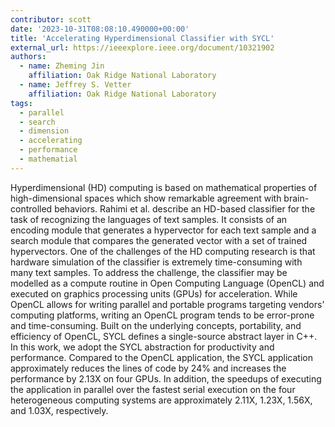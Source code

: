 ```yaml
---
contributor: scott
date: '2023-10-31T08:08:10.490000+00:00'
title: 'Accelerating Hyperdimensional Classifier with SYCL'
external_url: https://ieeexplore.ieee.org/document/10321902
authors:
  - name: Zheming Jin
    affiliation: Oak Ridge National Laboratory
  - name: Jeffrey S. Vetter
    affiliation: Oak Ridge National Laboratory
tags:
  - parallel
  - search
  - dimension
  - accelerating
  - performance
  - mathematial
---
```


Hyperdimensional (HD) computing is based on mathematical properties of high-dimensional spaces which show remarkable
agreement with brain-controlled behaviors. Rahimi et al. describe an HD-based classifier for the task of
recognizing the languages of text samples. It consists of an encoding module that generates a hypervector for each
text sample and a search module that compares the generated vector with a set of trained hypervectors. One of the
challenges of the HD computing research is that hardware simulation of the classifier is extremely time-consuming with
many text samples. To address the challenge, the classifier may be modelled as a compute routine in Open Computing
Language (OpenCL) and executed on graphics processing units (GPUs) for acceleration. While OpenCL allows for
writing parallel and portable programs targeting vendors’ computing platforms, writing an OpenCL program tends to be
error-prone and time-consuming. Built on the underlying concepts, portability, and efficiency of OpenCL, SYCL defines a
single-source abstract layer in C++. In this work, we adopt the SYCL abstraction for productivity and performance.
Compared to the OpenCL application, the SYCL application approximately reduces the lines of code by 24% and increases
the performance by 2.13X on four GPUs. In addition, the speedups of executing the application in parallel over the
fastest serial execution on the four heterogeneous computing systems are approximately 2.11X, 1.23X, 1.56X, and 1.03X,
respectively.
